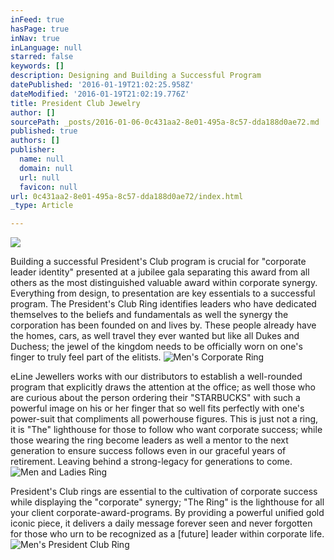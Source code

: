 ```yaml
---
inFeed: true
hasPage: true
inNav: true
inLanguage: null
starred: false
keywords: []
description: Designing and Building a Successful Program
datePublished: '2016-01-19T21:02:25.958Z'
dateModified: '2016-01-19T21:02:19.776Z'
title: President Club Jewelry
author: []
sourcePath: _posts/2016-01-06-0c431aa2-8e01-495a-8c57-dda188d0ae72.md
published: true
authors: []
publisher:
  name: null
  domain: null
  url: null
  favicon: null
url: 0c431aa2-8e01-495a-8c57-dda188d0ae72/index.html
_type: Article

---
```

![](https://s3-us-west-2.amazonaws.com/the-grid-img/p/b4f6701bcdabb246e5734b4fd5f1d73498e3e404.jpg)

Building a successful President's Club program is crucial for "corporate leader identity" presented at a jubilee gala separating this award from all others as the most distinguished valuable award within corporate synergy.  Everything from design, to presentation are key essentials to a successful program.  The President's Club Ring identifies leaders who have dedicated themselves to the beliefs and fundamentals as well the synergy the corporation has been founded on and lives by.  These people already have the homes, cars, as well travel they ever wanted but like all Dukes and Duchess; the jewel of the kingdom needs to be officially worn on one's finger to truly feel part of the elitists.
![Men's Corporate Ring](https://s3-us-west-2.amazonaws.com/the-grid-img/p/386baca82b92df0299165f76c486885bf6db8850.jpg)

eLine Jewellers works with our distributors to establish a well-rounded program that explicitly draws the attention at the office; as well those who are curious about the person ordering their "STARBUCKS" with such a powerful image on his or her finger that so well fits perfectly with one's power-suit that compliments all powerhouse figures.  This is just not a ring, it is "The" lighthouse for those to follow who want corporate success; while those wearing the ring become leaders as well a mentor to the next generation to ensure success follows even in our graceful years of retirement.  Leaving behind a strong-legacy for generations to come.
![Men and Ladies Ring](https://s3-us-west-2.amazonaws.com/the-grid-img/p/04ac970ecff8536c21e469321dc9a415078f2b7d.jpg)

President's Club rings are essential to the cultivation of corporate success while displaying the "corporate" synergy; "The Ring" is the lighthouse for all your client corporate-award-programs. By providing a powerful unified gold iconic piece, it delivers a daily message forever seen and never forgotten for those who urn to be recognized as a \[future\] leader within corporate life.
![Men's President Club Ring](https://s3-us-west-2.amazonaws.com/the-grid-img/p/f1ba49627d41aa1e6e7cc001eb5afc704e0bb86f.jpg)